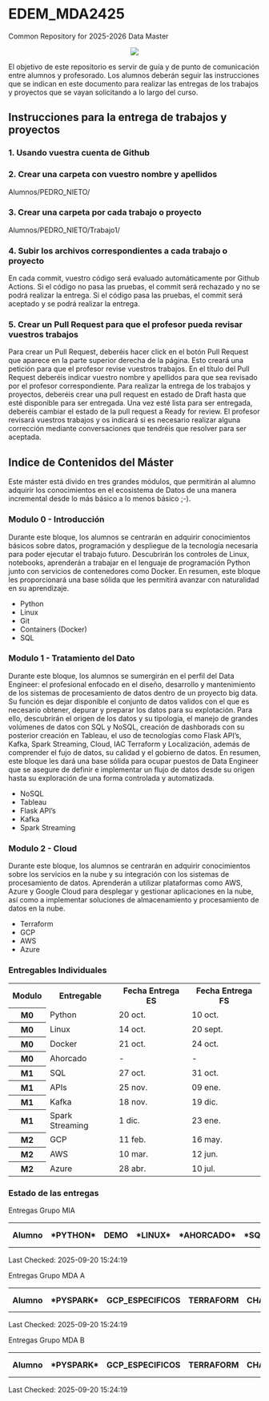# EDEM_MDA2425
Common Repository for 2025-2026 Data Master

<div align=center><img src="https://edem.eu/wp-content/uploads/2019/11/peces_edem.png" /></div>

El objetivo de este repositorio es servir de guía y de punto de comunicación entre alumnos y profesorado. Los alumnos deberán seguir las instrucciones que se indican en este documento para realizar las entregas de los trabajos y proyectos que se vayan solicitando a lo largo del curso.

## Instrucciones para la entrega de trabajos y proyectos

### 1. Usando vuestra cuenta de Github

### 2. Crear una carpeta con vuestro nombre y apellidos

Alumnos/PEDRO_NIETO/

### 3. Crear una carpeta por cada trabajo o proyecto

Alumnos/PEDRO_NIETO/Trabajo1/

### 4. Subir los archivos correspondientes a cada trabajo o proyecto

En cada commit, vuestro código será evaluado automáticamente por Github Actions. Si el código no pasa las pruebas, el commit será rechazado y no se podrá realizar la entrega. Si el código pasa las pruebas, el commit será aceptado y se podrá realizar la entrega.

### 5. Crear un Pull Request para que el profesor pueda revisar vuestros trabajos

Para crear un Pull Request, deberéis hacer click en el botón Pull Request que aparece en la parte superior derecha de la página. Esto creará una petición para que el profesor revise vuestros trabajos. En el título del Pull Request deberéis indicar vuestro nombre y apellidos para que sea revisado por el profesor correspondiente.
Para realizar la entrega de los trabajos y proyectos, deberéis crear una pull request en estado de Draft hasta que esté disponible para ser entregada. Una vez esté lista para ser entregada, deberéis cambiar el estado de la pull request a Ready for review. El profesor revisará vuestros trabajos y os indicará si es necesario realizar alguna corrección mediante conversaciones que tendréis que resolver para ser aceptada.

## Indice de Contenidos del Máster

Este máster está divido en tres grandes módulos, que permitirán al alumno adquirir los conocimientos en el ecosistema de Datos de una manera incremental desde lo más básico a lo menos básico ;-).

### Modulo 0 - Introducción 

Durante este bloque, los alumnos se centrarán en adquirir conocimientos básicos sobre datos, programación y despliegue de la tecnología necesaria para poder ejecutar el trabajo futuro. Descubrirán los controles de Linux, notebooks, aprenderán a trabajar en el lenguaje de programación Python junto con servicios de contenedores como Docker.
En resumen, este bloque les proporcionará una base sólida que les permitirá avanzar con naturalidad en su aprendizaje.

- Python
- Linux
- Git
- Containers (Docker)
- SQL

### Modulo 1 - Tratamiento del Dato

Durante este bloque, los alumnos se sumergirán en el perfil del Data Engineer: el profesional enfocado en el diseño, desarrollo y mantenimiento de los sistemas de procesamiento de datos dentro de un proyecto big data. Su función es dejar disponible el conjunto de datos validos con el que es necesario obtener, depurar y preparar los datos para su explotación.
Para ello, descubrirán el origen de los datos y su tipología, el manejo de grandes volúmenes de datos con SQL y NoSQL, creación de dashborads con su posterior creación en Tableau, el uso de tecnologías como Flask API’s, Kafka, Spark Streaming, Cloud, IAC Terraform y Localización, además de comprender el fujo de datos, su calidad y el gobierno de datos.
En resumen, este bloque les dará una base sólida para ocupar puestos de Data Engineer que se asegure de definir e implementar un flujo de datos desde su origen hasta su exploración de una forma controlada y automatizada.

- NoSQL
- Tableau
- Flask API’s
- Kafka
- Spark Streaming


### Modulo 2 - Cloud

Durante este bloque, los alumnos se centrarán en adquirir conocimientos sobre los servicios en la nube y su integración con los sistemas de procesamiento de datos. Aprenderán a utilizar plataformas como AWS, Azure y Google Cloud para desplegar y gestionar aplicaciones en la nube, así como a implementar soluciones de almacenamiento y procesamiento de datos en la nube.

- Terraform
- GCP
- AWS
- Azure


### Entregables Individuales

<table>
<tr><th>Modulo</th><th>Entregable</th><th>Fecha Entrega ES</th><th>Fecha Entrega FS</th></tr>
<tr><th>M0</th><td>Python</td><td>20 oct.</td><td>10 oct.</td></tr>
<tr><th>M0</th><td>Linux</td><td>14 oct.</td><td>20 sept.</td></tr>
<tr><th>M0</th><td>Docker</td><td>21 oct.</td><td>24 oct.</td></tr>
<tr><th>M0</th><td>Ahorcado</td><td>-</td><td>-</td></tr>
<tr><th>M1</th><td>SQL</td><td>27 oct.</td><td>31 oct.</td></tr>
<tr><th>M1</th><td>APIs</td><td>25 nov.</td><td>09 ene.</td></tr>
<tr><th>M1</th><td>Kafka</td><td>18 nov.</td><td>19 dic.</td></tr>
<tr><th>M1</th><td>Spark Streaming</td><td>1 dic.</td><td>23 ene.</td></tr>
<tr><th>M2</th><td>GCP</td><td>11 feb.</td><td>16 may.</td></tr>
<tr><th>M2</th><td>AWS</td><td>10 mar.</td><td>12 jun.</td></tr>
<tr><th>M2</th><td>Azure</td><td>28 abr.</td><td>10 jul.</td></tr>
</table>

### Estado de las entregas
Entregas Grupo MIA
<table>
<tr><th>Alumno</th>
<th>*PYTHON*</th>
<th>DEMO</th>
<th>*LINUX*</th>
<th>*AHORCADO*</th>
<th>*SQL*</th>
<th>*DOCKER*</th>
<th>TICTACTOE</th>
<th>NOTA COMUNES</th>
<th>MIA_M1</th>
</tr>
<tr>
</table>

Last Checked: 2025-09-20 15:24:19


Entregas Grupo MDA A
<table>
<tr><th>Alumno</th>
<th>*PYSPARK*</th>
<th>GCP_ESPECIFICOS</th>
<th>TERRAFORM</th>
<th>CHATBIG</th>
<th>CHAT</th>
<th>*AWS_ALMACENAMIENTO*</th>
<th>*KAFKA*</th>
<th>*DBT*</th>
<th>AWS_ESPECIFICOS</th>
<th>*GCP_ALMACENAMIENTO*</th>
<th>*APIS*</th>
<th>*CHUCK*</th>
<th>*PYTHON*</th>
<th>DEMO</th>
<th>*LINUX*</th>
<th>*AHORCADO*</th>
<th>*SQL*</th>
<th>*DOCKER*</th>
<th>TICTACTOE</th>
<th>NOTA COMUNES</th>
<th>MDA_M1</th>
<th>MDA_M2</th>
</tr>
<tr>
</table>

Last Checked: 2025-09-20 15:24:19

Entregas Grupo MDA B
<table>
<tr><th>Alumno</th>
<th>*PYSPARK*</th>
<th>GCP_ESPECIFICOS</th>
<th>TERRAFORM</th>
<th>CHATBIG</th>
<th>CHAT</th>
<th>*AWS_ALMACENAMIENTO*</th>
<th>*KAFKA*</th>
<th>*DBT*</th>
<th>AWS_ESPECIFICOS</th>
<th>*GCP_ALMACENAMIENTO*</th>
<th>*APIS*</th>
<th>*CHUCK*</th>
<th>*PYTHON*</th>
<th>DEMO</th>
<th>*LINUX*</th>
<th>*AHORCADO*</th>
<th>*SQL*</th>
<th>*DOCKER*</th>
<th>TICTACTOE</th>
<th>NOTA COMUNES</th>
<th>MDA_M1</th>
<th>MDA_M2</th>
</tr>
<tr>
</table>

Last Checked: 2025-09-20 15:24:19

